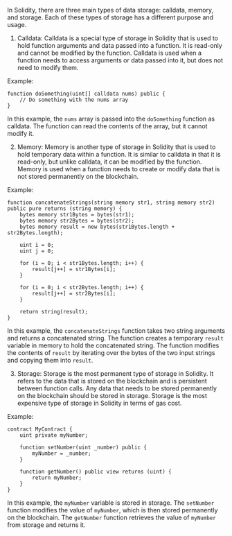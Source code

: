 In Solidity, there are three main types of data storage: calldata, memory, and storage. Each of these types of storage has a different purpose and usage.

1. Calldata:
   Calldata is a special type of storage in Solidity that is used to hold function arguments and data passed into a function. It is read-only and cannot be modified by the function. Calldata is used when a function needs to access arguments or data passed into it, but does not need to modify them.

Example:

```
function doSomething(uint[] calldata nums) public {
    // Do something with the nums array
}
```

In this example, the `nums` array is passed into the `doSomething` function as calldata. The function can read the contents of the array, but it cannot modify it.

2. Memory:
   Memory is another type of storage in Solidity that is used to hold temporary data within a function. It is similar to calldata in that it is read-only, but unlike calldata, it can be modified by the function. Memory is used when a function needs to create or modify data that is not stored permanently on the blockchain.

Example:

```
function concatenateStrings(string memory str1, string memory str2) public pure returns (string memory) {
    bytes memory str1Bytes = bytes(str1);
    bytes memory str2Bytes = bytes(str2);
    bytes memory result = new bytes(str1Bytes.length + str2Bytes.length);

    uint i = 0;
    uint j = 0;

    for (i = 0; i < str1Bytes.length; i++) {
        result[j++] = str1Bytes[i];
    }

    for (i = 0; i < str2Bytes.length; i++) {
        result[j++] = str2Bytes[i];
    }

    return string(result);
}
```

In this example, the `concatenateStrings` function takes two string arguments and returns a concatenated string. The function creates a temporary `result` variable in memory to hold the concatenated string. The function modifies the contents of `result` by iterating over the bytes of the two input strings and copying them into `result`.

3. Storage:
   Storage is the most permanent type of storage in Solidity. It refers to the data that is stored on the blockchain and is persistent between function calls. Any data that needs to be stored permanently on the blockchain should be stored in storage. Storage is the most expensive type of storage in Solidity in terms of gas cost.

Example:

```
contract MyContract {
    uint private myNumber;

    function setNumber(uint _number) public {
        myNumber = _number;
    }

    function getNumber() public view returns (uint) {
        return myNumber;
    }
}
```

In this example, the `myNumber` variable is stored in storage. The `setNumber` function modifies the value of `myNumber`, which is then stored permanently on the blockchain. The `getNumber` function retrieves the value of `myNumber` from storage and returns it.

